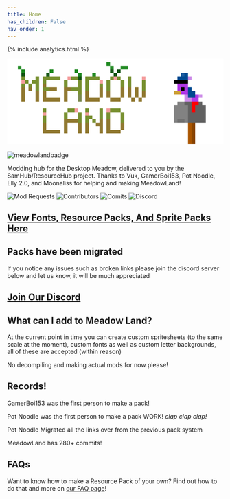 ```yaml
---
title: Home
has_children: False
nav_order: 1
---
```


{% include analytics.html %}

![Image](../assets/images/logo.png)

![meadowlandbadge](https://img.shields.io/badge/Meadowland-green)

Modding hub for the Desktop Meadow, delivered to you by the SamHub/ResourceHub project.
Thanks to Vuk, GamerBoi153, Pot Noodle, Elly 2.0, and Moonaliss for helping and making MeadowLand!

![Mod Requests](https://img.shields.io/github/issues/UnofficialSamHub/MeadowLand?label=Mod%20Requests%2FIssues)
![Contributors](https://img.shields.io/github/contributors/PotNoodl/PotNoodl.github.io)
![Comits](https://img.shields.io/github/commit-activity/w/PotNoodl/PotNoodl.github.io)
![Discord](https://img.shields.io/discord/642496438869295171?color=blue&label=Discord&logo=Discord)

## [View Fonts, Resource Packs, And Sprite Packs Here](rp/index/INDEX.md)

## Packs have been migrated
If you notice any issues such as broken links please join the discord server below and let us know, it will be much appreciated 

## [Join Our Discord](https://discord.gg/W4kTbaV)

## What can I add to Meadow Land?
At the current point in time you can create custom spritesheets (to the same scale at the moment), custom fonts as well as custom letter backgrounds, all of these are accepted (within reason)

No decompiling and making actual mods for now please!

## Records!
GamerBoi153 was the first person to make a pack!

Pot Noodle was the first person to make a pack WORK! *clap clap clap!*

Pot Noodle Migrated all the links over from the previous pack system

MeadowLand has 280+ commits!

## FAQs

Want to know how to make a Resource Pack of your own? Find out how to do that and more on [our FAQ page](FAQ.md)!
